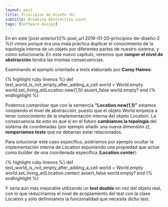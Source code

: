 ```yaml
---
layout: post
title: Principios de diseño (6)
subtitle: Breaking Abstraction Level
tags: [Software design]
---
```


En en este [post anterior]({% post_url 2019-01-20-principios-de-diseño-2 %}) vimos porqué era una mala práctica duplicar el conocimiento de la topología interna de un objeto por diferentes partes de nuestro sistema, y cómo solucionarla. En este nuevo capítulo, veremos que **romper el nivel de abstracción** tendrá las mismas consecuencias.

Examinando el ejemplo orientado a tests elaborado por **Corey Haines**:

{% highlight ruby linenos %}
def test_world_is_not_empty_after_adding_a_cell
  world = World.empty
  world.set_living_at(Location.new(1,1))
  assert_false world.empty?
end
{% endhighlight %}

Podemos comprobar que con la sentencia **“Location.new(1,1)”** estamos rompiendo el nivel de abstracción, puesto que el objeto World empieza a tener conocimiento de la implementación interna del objeto Location. La consecuencia de esto es que si en el futuro **cambiamos la topología** del sistema de coordenadas (por ejemplo añadir una nueva dimensión z), **romperíamos tests** que no deberían estar relacionados.

Para solucionar este caso específico, podríamos por ejemplo ocultar la implementación interna de Location exponiendo una propiedad que actúe como builder de una coordenada específica (**Location.center**):

{% highlight ruby linenos %}
def test_world_is_not_empty_after_adding_a_cell
  world = World.empty
  world.set_living_at(Location.center)
  assert_false world.empty?
end
{% endhighlight %}

Y sería aún más mejorable utilizando un **test double** en vez del objeto real, con lo que reduciríamos el nivel de acoplamiento del test con la clase Location y sólo definiríamos la funcionalidad que necesita dicho test.